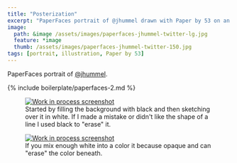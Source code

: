 ```yaml
---
title: "Posterization"
excerpt: "PaperFaces portrait of @jhummel drawn with Paper by 53 on an iPad."
image: 
  path: &image /assets/images/paperfaces-jhummel-twitter-lg.jpg 
  feature: *image
  thumb: /assets/images/paperfaces-jhummel-twitter-150.jpg
tags: [portrait, illustration, Paper by 53]
---
```


PaperFaces portrait of [@jhummel](http://twitter.com/jhummel).

{% include boilerplate/paperfaces-2.md %}

<figure>
	<a href="{{ site.url }}/assets/images/paperfaces-jhummel-process-1-lg.jpg"><img src="{{ site.url }}/assets/images/paperfaces-jhummel-process-1-600.jpg" alt="Work in process screenshot"></a>
	<figcaption>Started by filling the background with black and then sketching over it in white. If I made a mistake or didn't like the shape of a line I used black to "erase" it.</figcaption>
</figure>

<figure>
	<a href="{{ site.url }}/assets/images/paperfaces-jhummel-process-2-lg.jpg"><img src="{{ site.url }}/assets/images/paperfaces-jhummel-process-2-600.jpg" alt="Work in process screenshot"></a>
	<figcaption>If you mix enough white into a color it because opaque and can "erase" the color beneath.</figcaption>
</figure>